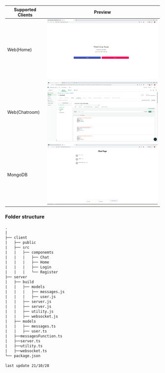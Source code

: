 | Supported Clients        | Preview                 |
| ------------------------ | ----------------------- |
| Web(Home)                | <img src="./client/public/demo1.png" alt="Web Preview" width="600"/>  |
| Web(Chatroom)            | <img src="./client/public/demo3.png" alt="Web Preview" width="600"/>  |
| MongoDB                  | <img src="./client/public/demo2.png" alt="Web Preview" width="600"/>  |



### Folder structure

```
.                                
|
├── client                            
|   ├── public                   
|   ├── src                     
|   |   ├── componemts            
|   |   |   ├── Chat       
|   |   |   ├── Home        
|   |   |   ├── Login      
|   |   |   └── Register    
├── server
|   ├── build                    
|   |   ├── models     
|   |   |   ├── messages.js        
|   |   |   ├── user.js  
|   |   ├── server.js
|   |   ├── server.js 
|   |   ├── utility.js
|   |   ├── websocket.js  
|   ├── models                   
|   |   ├── messages.ts    
|   |   ├── user.ts   
|   ├──messagesFunction.ts
|   ├──server.ts
|   ├──utility.ts
|   ├──websocket.ts            
└── package.json   

last update 21/10/28         